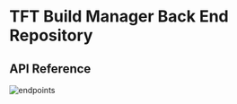 # **TFT Build Manager Back End Repository**

## **API Reference**
![endpoints](https://i.gyazo.com/b7e038bbf9e6ece594b19ac235fb6fba.png)
